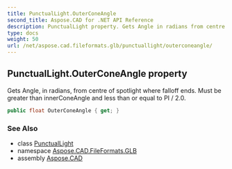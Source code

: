 ```yaml
---
title: PunctualLight.OuterConeAngle
second_title: Aspose.CAD for .NET API Reference
description: PunctualLight property. Gets Angle in radians from centre of spotlight where falloff ends. Must be greater than innerConeAngle and less than or equal to PI / 2.0
type: docs
weight: 50
url: /net/aspose.cad.fileformats.glb/punctuallight/outerconeangle/
---
```

## PunctualLight.OuterConeAngle property

Gets Angle, in radians, from centre of spotlight where falloff ends. Must be greater than innerConeAngle and less than or equal to PI / 2.0.

```csharp
public float OuterConeAngle { get; }
```

### See Also

* class [PunctualLight](../)
* namespace [Aspose.CAD.FileFormats.GLB](../../punctuallight/)
* assembly [Aspose.CAD](../../../)


